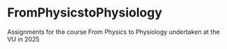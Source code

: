 # FromPhysicstoPhysiology
Assignments for the course From Physics to Physiology undertaken at the VU in 2025
